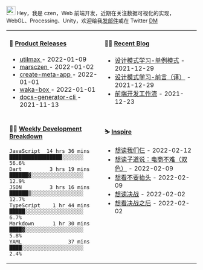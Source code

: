 
<img src="https://github.com/marsczen/marsczen/blob/master/octocat.gif" alt="hey" width="24"> Hey，我是 czen，Web 前端开发，近期在关注数据可视化的实现，WebGL、Processing、Unity，欢迎给我[发邮件](mailto:pealstyle@gmail.com)或在 Twitter [DM](https://twitter.com/ac_czen)

<table width="800px">
<tr>
<td valign="top" width="50%">

#### 🌾 <a href="https://github.com/marsczen/marsczen/blob/master/releases.md" target="_blank">Product Releases</a>

<!-- recent_releases starts -->
* <a href='https://github.com/marsczen/utilmax/releases/tag/v1.0.9' target='_blank'>utilmax </a> - 2022-01-09
* <a href='https://github.com/marsczen/marsczen/releases/tag/v0.0.1' target='_blank'>marsczen </a> - 2022-01-02
* <a href='https://github.com/marsczen/create-meta-app/releases/tag/v0.0.4' target='_blank'>create-meta-app </a> - 2022-01-01
* <a href='https://github.com/marsczen/waka-box/releases/tag/v3.0.1' target='_blank'>waka-box </a> - 2022-01-01
* <a href='https://github.com/marsczen/docs-generator-cli/releases/tag/v0.1.0' target='_blank'>docs-generator-cli </a> - 2021-11-13
<!-- recent_releases ends -->

</td>
<td valign="top" width="50%">

#### 🧗‍♂️ <a href="https://github.com/marsczen/blog/issues" target="_blank">Recent Blog</a>

<!-- blog starts -->
* <a href='https://www.github.com/marsczen/blog/issues/3' target='_blank'>设计模式学习-单例模式</a> - 2021-12-29
* <a href='https://www.github.com/marsczen/blog/issues/2' target='_blank'>设计模式学习-前言（译）</a> - 2021-12-29
* <a href='https://www.github.com/marsczen/blog/issues/1' target='_blank'>前端开发工作流</a> - 2021-12-23
<!-- blog ends -->

</td>
</tr>
<tr>
<td valign="top" width="50%">

#### 🤹‍♀️ <a href="https://gist.github.com/marsczen/0c39a3e7b4a372c6cff4a8714271308c" target="_blank">Weekly Development Breakdown</a>

<!-- code_time starts -->

```text
JavaScript  14 hrs 36 mins  █████████████████░░░░░░░  56.6%
Dart         3 hrs 19 mins  ██████▓░░░░░░░░░░░░░░░░░  12.9%
JSON         3 hrs 16 mins  ██████▒░░░░░░░░░░░░░░░░░  12.7%
TypeScript    1 hr 44 mins  █████░░░░░░░░░░░░░░░░░░░   6.7%
Markdown      1 hr 30 mins  ████▓░░░░░░░░░░░░░░░░░░░   5.8%
YAML               37 mins  ████░░░░░░░░░░░░░░░░░░░░   2.4%
```

<!-- code_time ends -->

</td>
<td valign="top" width="50%">

#### ⛷️ <a href="https://www.douban.com/people/yushangyuzui/" target="_blank">Inspire</a>

<!-- douban starts -->
* <a href='https://book.douban.com/subject/1023045/' target='_blank'>想读我们仨</a> - 2022-02-12
* <a href='https://book.douban.com/subject/25901583/' target='_blank'>想读子道说：电商不难（双色）</a> - 2022-02-09
* <a href='http://movie.douban.com/subject/34884712/' target='_blank'>想看不要抬头</a> - 2022-02-09
* <a href='https://book.douban.com/subject/2235414/' target='_blank'>想读决战</a> - 2022-02-02
* <a href='http://movie.douban.com/subject/1980790/' target='_blank'>想看决战之后</a> - 2022-02-02
<!-- douban ends -->

</td>
  </tr>
  </table>
